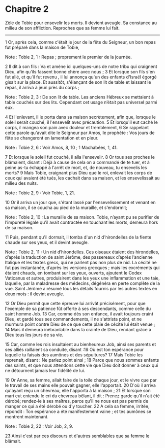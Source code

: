 # Chapitre 2

Zèle de Tobie pour ensevelir les morts.
Il devient aveugle.
Sa constance au milieu de son affliction.
Reproches que sa femme lui fait.

***

1 Or, après cela, comme c'était le jour de la fête du Seigneur, un bon repas fut préparé dans la maison de Tobie,

<span class="bible-note">Note : </span> Tobie 2, 1 : Repas ; proprement le premier de la journée.

2 Il dit à son fils : Va et amène ici quelques-uns de notre tribu qui craignent Dieu, afin qu'ils fassent bonne chère avec nous ; 3 Et lorsque son fils s'en fut allé, et qu'il fut revenu , il lui annonça qu'un des enfants d'Israël égorgé gisait sur la place. Et aussitôt, s'élançant de son lit de table et laissant le repas, il arriva à jeun près du corps ;

<span class="bible-note">Note : </span> Tobie 2, 3 : De son lit de table. Les anciens Hébreux se mettaient à table couchés sur des lits. Cependant cet usage n’était pas universel parmi eux.

4 Et l'enlevant, il le porta dans sa maison secrètement, afin que, lorsque le soleil serait couché, il l'ensevelît avec précaution. 5 Et lorsqu'il eut caché le corps, il mangea son pain avec douleur et tremblement, 6 Se rappelant cette parole qu'avait dite le Seigneur par Amos, le prophète : Vos jours de fête se changeront en lamentation et en pleur.

<span class="bible-note">Note : </span> Tobie 2, 6 : Voir Amos, 8, 10 ; 1 Machabées, 1, 41.

7 Et lorsque le soleil fut couché, il alla l'ensevelir. 8 Or tous ses proches le blâmaient, disant : Déjà à cause de cela on a commandé de te tuer, et à peine as-tu échappé à l'arrêt de mort, et, de nouveau, tu ensevelis les morts? 9 Mais Tobie, craignant plus Dieu que le roi, enlevait les corps de ceux qui avaient été tués, les cachait dans sa maison, et les ensevelissait au milieu des nuits.

<span class="bible-note">Note : </span> Tobie 2, 9 : Voir Tobie, 1, 21.


10 Or il arriva un jour que, s'étant lassé par l'ensevelissement et venant en sa maison, il se coucha au pied de la muraille, et s'endormit;

<span class="bible-note">Note : </span> Tobie 2, 10 : La muraille de sa maison. Tobie, n’ayant pu se purifier de l’impureté légale qu’il avait contractée en touchant les morts, demeura hors de sa maison.

11 Puis, pendant qu'il dormait, il tomba d'un nid d'hirondelles de la fiente chaude sur ses yeux, et il devint aveugle.

<span class="bible-note">Note : </span> Tobie 2, 11 : Un nid d’hirondelles. Ces oiseaux étaient des hirondelles, d’après la traduction de saint Jérôme, des passereaux d’après l’ancienne Italique et les textes grecs, qui ne parlent pas non plus de nid. La cécité ne fut pas instantanée, d’après les versions grecques ; mais les excréments qui étaient chauds, en tombant sur les yeux, ouverts, ajoutent le Codex Vaticanus et autres, produisirent dans les yeux une inflammation et une taie, laquelle, par la maladresse des médecins, dégénéra en perte complète de la vue. Saint Jérôme a résumé tous les détails fournis par les autres textes en deux mots : il devint aveugle.

12 Or Dieu permit que cette épreuve lui arrivât précisément, pour que l'exemple de sa patience fût offerte à ses descendants, comme celle du saint homme Job. 13 Car, comme dès son enfance, il avait toujours craint Dieu, et gardé tous ses commandements, il ne s'attrista point, et ne murmura point contre Dieu de ce que cette plaie de cécité lui était venue ; 14 Mais il demeura inébranlable dans la crainte de Dieu, rendant grâce à Dieu tous les jours de sa vie.


15 Car, comme les rois insultaient au bienheureux Job, ainsi ses parents et ses alliés raillaient sa conduite, disant :16 Où est ton espérance pour laquelle tu faisais des aumônes et des sépultures? 17 Mais Tobie les reprenait, disant : Ne parlez point ainsi ; 18 Parce que nous sommes enfants des saints, et que nous attendons cette vie que Dieu doit donner à ceux qui ne détournent jamais leur fidélité de lui.


19 Or Anne, sa femme, allait faire de la toile chaque jour, et le vivre que par le travail de ses mains elle pouvait gagner, elle l'apportait. 20 D'où il arriva qu'ayant reçu un chevreau, elle l'apporta à la maison ; 21 Et lorsque son mari eut entendu le cri du chevreau bêlant, il dit : Prenez garde qu'il n'ait été dérobé; rendez-le à ses maîtres, parce qu'il ne nous est pas permis de manger ce qui a été dérobé ou d'y toucher. 22 A cela sa femme, irritée, répondit : Ton espérance a été manifestement vaine ; et tes aumônes se montrent maintenant.

<span class="bible-note">Note : </span> Tobie 2, 22 : Voir Job, 2, 9.

23 Ainsi c'est par ces discours et d'autres semblables que sa femme le blâmait.

